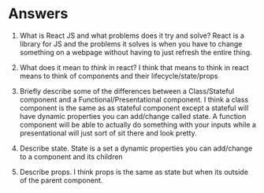 # Answers

1.  What is React JS and what problems does it try and solve?
React is a library for JS and the problems it solves is when you have to change something on a webpage without having to just refresh the entire thing.

1.  What does it mean to _think_ in react?
I think that means to think in react means to think of components and their lifecycle/state/props

1.  Briefly describe some of the differences between a Class/Stateful component and a Functional/Presentational component.
I think a class component is the same as as stateful component except a stateful will have dynamic properties you can add/change called state.
A function component will be able to actually do something with your inputs while a presentational will just sort of sit there and look pretty.

1.  Describe state.
State is a set a dynamic properties you can add/change to a component and its children

1.  Describe props.
I think props is the same as state but when its outside of the parent component.